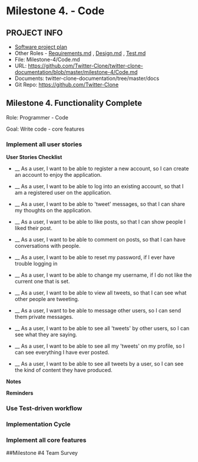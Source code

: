 # Milestone 4.  - Code
## PROJECT INFO
- [Software project plan](https://github.com/Twitter-Clone/twitter-clone-documentation)
- Other Roles - [Requirements.md](https://github.com/Twitter-Clone/twitter-clone-documentation/blob/master/milestone-4/Requirements.md) , [Design.md](https://github.com/Twitter-Clone/twitter-clone-documentation/blob/master/milestone-4/Design.md) , [Test.md](https://github.com/Twitter-Clone/twitter-clone-documentation/blob/master/milestone-4/Test.md)
- File: Milestone-4/Code.md
- URL: https://github.com/Twitter-Clone/twitter-clone-documentation/blob/master/milestone-4/Code.md
- Documents: twitter-clone-documentation/tree/master/docs
- Git Repo: https://github.com/Twitter-Clone
## Milestone 4. Functionality Complete
Role: Programmer - Code

Goal: Write code - core features

### Implement all user stories

**User Stories Checklist**

* __ As a user, I want to be able to register a new account, so I can create an account to enjoy the application. 

* __ As a user, I want to be able to log into an existing account, so that I am a registered user on the application.

* __ As a user, I want to be able to 'tweet' messages, so that I can share my thoughts on the application.

* __ As a user, I want to be able to like posts, so that I can show people I liked their post.

* __ As a user, I want to be able to comment on posts, so that I can have conversations with people.

* __ As a user, I want to be able to reset my password, if I ever have trouble logging in

* __ As a user, I want to be able to change my username, if I do not like the current one that is set.

* __ As a user, I want to be able to view all tweets, so that I can see what other people are tweeting.

* __ As a user, I want to be able to message other users, so I can send them private messages.

* __ As a user, I want to be able to see all 'tweets' by other users, so I can see what they are saying.

* __ As a user, I want to be able to see all my 'tweets' on my profile, so I can see everything I have ever posted.

* __ As a user, I want to be able to see all tweets by a user, so I can see the kind of content they have produced.

**Notes**

**Reminders**

### Use Test-driven workflow

### Implementation Cycle

### Implement all core features






##Milestone #4 Team Survey
```
``` 